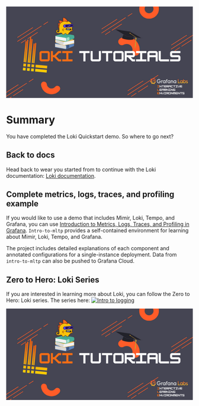 ![Loki Quickstart](../../assets/loki-ile.png)

# Summary

You have completed the Loki Quickstart demo. So where to go next?


## Back to docs
Head back to wear you started from to continue with the Loki documentation: [Loki documentation](https://grafana.com/docs/loki/latest/get-started/quick-start/).

## Complete metrics, logs, traces, and profiling example

If you would like to use a demo that includes Mimir, Loki, Tempo, and Grafana, you can use [Introduction to Metrics, Logs, Traces, and Profiling in Grafana](https://github.com/grafana/intro-to-mlt). `Intro-to-mltp` provides a self-contained environment for learning about Mimir, Loki, Tempo, and Grafana.

The project includes detailed explanations of each component and annotated configurations for a single-instance deployment. Data from `intro-to-mltp` can also be pushed to Grafana Cloud.

## Zero to Hero: Loki Series

If you are interested in learning more about Loki, you can follow the Zero to Hero: Loki series. The series here:
[![Intro to logging](https://img.youtube.com/vi/TLnH7efQNd0/0.jpg)](https://www.youtube.com/watch?v=TLnH7efQNd0)

![Loki Quickstart](../../assets/loki-ile.png)
